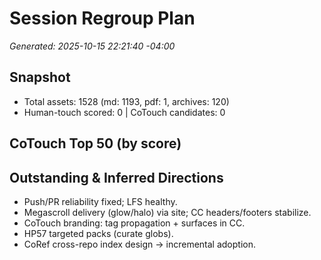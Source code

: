 # Session Regroup Plan
_Generated: 2025-10-15 22:21:40 -04:00_

## Snapshot
* Total assets: 1528  (md: 1193, pdf: 1, archives: 120)
* Human-touch scored: 0  | CoTouch candidates: 0

## CoTouch Top 50 (by score)

## Outstanding & Inferred Directions
- Push/PR reliability fixed; LFS healthy.
- Megascroll delivery (glow/halo) via site; CC headers/footers stabilize.
- CoTouch branding: tag propagation + surfaces in CC.
- HP57 targeted packs (curate globs).
- CoRef cross-repo index design → incremental adoption.
